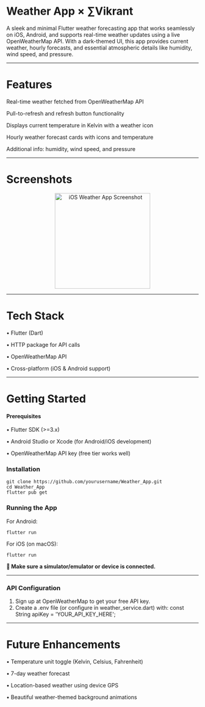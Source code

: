 # Weather App × ∑Vikrant

A sleek and minimal Flutter weather forecasting app that works seamlessly on iOS, Android, and supports real-time weather updates using a live OpenWeatherMap API. With a dark-themed UI, this app provides current weather, hourly forecasts, and essential atmospheric details like humidity, wind speed, and pressure.
___
# Features

Real-time weather fetched from OpenWeatherMap API

Pull-to-refresh and refresh button functionality

Displays current temperature in Kelvin with a weather icon

Hourly weather forecast cards with icons and temperature

Additional info: humidity, wind speed, and pressure

___


# Screenshots


<p align="center">
  <img src="https://github.com/user-attachments/assets/80dabe16-43fd-4cc9-805a-414508815f0e" alt="iOS Weather App Screenshot" width="250"/>
</p>

___
 # Tech Stack
•	Flutter (Dart)

•	HTTP package for API calls

•	OpenWeatherMap API

•	Cross-platform (iOS & Android support)

 ____

# Getting Started

#### Prerequisites

•	Flutter SDK (>=3.x)
 
•	Android Studio or Xcode (for Android/iOS development)
 
•	OpenWeatherMap API key (free tier works well)

### Installation

    git clone https://github.com/yourusername/Weather_App.git
    cd Weather_App
    flutter pub get

### Running the App

For Android:

    flutter run

For iOS (on macOS):

    flutter run

**🔴 Make sure a simulator/emulator or device is connected.**



___

### API Configuration
1.	Sign up at OpenWeatherMap to get your free API key.
2.	Create a .env file (or configure in weather_service.dart) with: const String apiKey = 'YOUR_API_KEY_HERE';


___



# Future Enhancements
•	Temperature unit toggle (Kelvin, Celsius, Fahrenheit)

•	7-day weather forecast

•	Location-based weather using device GPS

•	Beautiful weather-themed background animations

